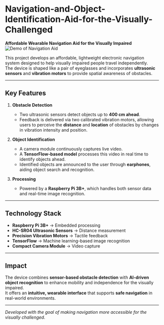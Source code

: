 # Navigation-and-Object-Identification-Aid-for-the-Visually-Challenged  
**Affordable Wearable Navigation Aid for the Visually Impaired**
![Demo of Navigation Aid](Results_gif.gif)

This project develops an affordable, lightweight electronic navigation system designed to help visually impaired people travel independently.  
The device is shaped like a pair of eyeglasses and incorporates **ultrasonic sensors** and **vibration motors** to provide spatial awareness of obstacles.

---

## Key Features
1. **Obstacle Detection**  
   - Two ultrasonic sensors detect objects up to **400 cm ahead**.  
   - Feedback is delivered via two calibrated vibration motors, allowing users to perceive the **distance** and **location** of obstacles by changes in vibration intensity and position.  

2. **Object Identification**  
   - A camera module continuously captures live video.  
   - A **TensorFlow-based model** processes this video in real time to identify objects ahead.  
   - Identified objects are announced to the user through **earphones**, aiding object search and recognition.  

3. **Processing**  
   - Powered by a **Raspberry Pi 3B+**, which handles both sensor data and real-time image recognition.

---

## Technology Stack
- **Raspberry Pi 3B+** → Embedded processing  
- **HC-SR04 Ultrasonic Sensors** → Distance measurement  
- **Precision Vibration Motors** → Tactile feedback  
- **TensorFlow** → Machine learning-based image recognition  
- **Compact Camera Module** → Video capture  

---

## Impact
The device combines **sensor-based obstacle detection** with **AI-driven object recognition** to enhance mobility and independence for the visually impaired.  
It offers an **intuitive, wearable interface** that supports **safe navigation** in real-world environments.

---

 *Developed with the goal of making navigation more accessible for the visually challenged.*
